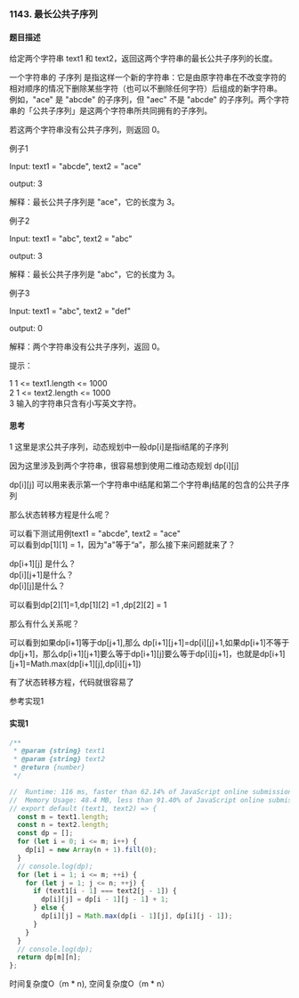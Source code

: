 ### 1143. 最长公共子序列

#### 题目描述

给定两个字符串 text1 和 text2，返回这两个字符串的最长公共子序列的长度。<br/>

一个字符串的 子序列 是指这样一个新的字符串：它是由原字符串在不改变字符的相对顺序的情况下删除某些字符（也可以不删除任何字符）后组成的新字符串。<br/>
例如，"ace" 是 "abcde" 的子序列，但 "aec" 不是 "abcde" 的子序列。两个字符串的「公共子序列」是这两个字符串所共同拥有的子序列。<br/>

若这两个字符串没有公共子序列，则返回 0。<br/>

例子1<br/>

Input:  text1 = "abcde", text2 = "ace" <br/>

output: 3<br/>

解释：最长公共子序列是 "ace"，它的长度为 3。
<br/>

例子2<br/>

Input: text1 = "abc", text2 = "abc"<br/>

output: 3<br/>

解释：最长公共子序列是 "abc"，它的长度为 3。
<br/>


例子3<br/>

Input: text1 = "abc", text2 = "def"<br/>

output: 0<br/>

解释：两个字符串没有公共子序列，返回 0。
<br/>

提示：<br/>


1 1 <= text1.length <= 1000<br/>
2 1 <= text2.length <= 1000<br/>
3 输入的字符串只含有小写英文字符。<br/>



#### 思考

1 这里是求公共子序列，动态规划中一般dp[i]是指i结尾的子序列<br/>

因为这里涉及到两个字符串，很容易想到使用二维动态规划
dp[i][j]<br/>

dp[i][j] 可以用来表示第一个字符串中i结尾和第二个字符串j结尾的包含的公共子序列<br/>


那么状态转移方程是什么呢？<br/>

可以看下测试用例text1 = "abcde", text2 = "ace"<br/>
可以看到dp[1][1] = 1，因为"a"等于“a”，那么接下来问题就来了？<br/>

dp[i+1][j] 是什么？<br/>
dp[i][j+1]是什么？<br/>
dp[i][j]是什么？<br/>

可以看到dp[2][1]=1,dp[1][2] =1 ,dp[2][2] = 1<br/>

那么有什么关系呢？<br/>

可以看到如果dp[i+1]等于dp[j+1],那么 dp[i+1][j+1]=dp[i][j]+1,如果dp[i+1]不等于dp[j+1]，那么dp[i+1][j+1]要么等于dp[i+1][j]要么等于dp[i][j+1]，也就是dp[i+1][j+1]=Math.max(dp[i+1][j],dp[i][j+1])<br/>


有了状态转移方程，代码就很容易了<br/>

参考实现1<br/>


#### 实现1

```js
/**
 * @param {string} text1
 * @param {string} text2
 * @return {number}
 */

//  Runtime: 116 ms, faster than 62.14% of JavaScript online submissions for Longest Common Subsequence.
//  Memory Usage: 48.4 MB, less than 91.40% of JavaScript online submissions for Longest Common Subsequence.
// export default (text1, text2) => {
  const m = text1.length;
  const n = text2.length;
  const dp = [];
  for (let i = 0; i <= m; i++) {
    dp[i] = new Array(n + 1).fill(0);
  }
  // console.log(dp);
  for (let i = 1; i <= m; ++i) {
    for (let j = 1; j <= n; ++j) {
      if (text1[i - 1] === text2[j - 1]) {
        dp[i][j] = dp[i - 1][j - 1] + 1;
      } else {
        dp[i][j] = Math.max(dp[i - 1][j], dp[i][j - 1]);
      }
    }
  }
  // console.log(dp);
  return dp[m][n];
};

```
时间复杂度O（m * n), 空间复杂度O（m * n）